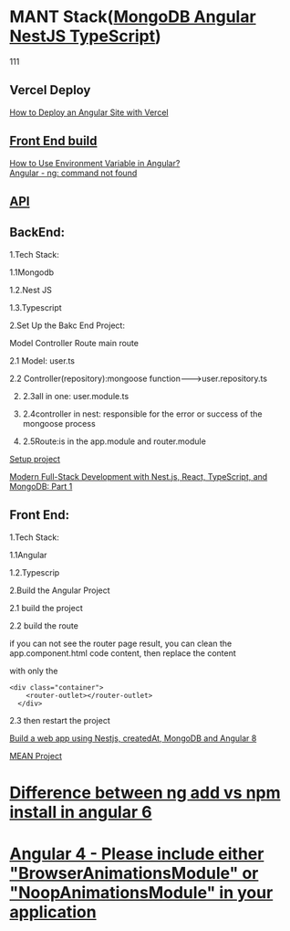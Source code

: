 # MANT  Stack([MongoDB Angular NestJS TypeScript](https://morioh.com/p/ffa5a649384f))
111
## Vercel Deploy
[How to Deploy an Angular Site with Vercel](https://vercel.com/guides/deploying-angular-with-vercel)

## [Front End build](https://github.com/GlennOu66304/angular-typescrip/blob/main/README2.md)
[How to Use Environment Variable in Angular?](https://www.itsolutionstuff.com/post/how-to-use-environment-variable-in-angularexample.html)  
[Angular - ng: command not found](https://stackoverflow.com/questions/46623571/angular-ng-command-not-found)   

## [API](https://github.com/GlennOu66304/nest-typescript-mongodb-api)    

## BackEnd:

1.Tech Stack:

1.1Mongodb

1.2.Nest JS

1.3.Typescript



2.Set Up the Bakc End Project:

Model Controller Route main route

2.1 Model: user.ts

2.2 Controller(repository):mongoose function--->user.repository.ts

2. 2.3all in one: user.module.ts

2. 2.4controller in nest: responsible for the error or success of the mongoose process

2. 2.5Route:is in the app.module and router.module

[Setup project](https://javascript.plainenglish.io/build-a-server-side-app-with-typescript-nestjs-and-mongodb-d29d26ac1ab3)

[Modern Full-Stack Development with Nest.js, React, TypeScript, and MongoDB: Part 1](https://auth0.com/blog/modern-full-stack-development-with-nestjs-react-typescript-and-mongodb-part-1/)

## Front End:

1.Tech Stack:

1.1Angular

1.2.Typescrip



2.Build the Angular Project

2.1 build the project

2.2 build the route

if you can not see the router page result, you can clean the app.component.html code content, then replace the content 

with only the 

```
<div class="container">
    <router-outlet></router-outlet>
  </div>
```



2.3 then restart the project

[Build a web app using Nestjs, createdAt, MongoDB and Angular 8](https://www.djamware.com/post/5d2898430707cc5968d9d57f/build-a-web-app-using-nestjs-fastify-mongodb-and-angular-8)

[MEAN Project](https://livebook.manning.com/book/getting-mean-with-mongo-express-angular-and-node-second-edition/chapter-4/)



# [Difference between ng add  vs npm install  in angular 6](https://stackoverflow.com/questions/50169680/difference-between-ng-add-package-name-vs-npm-install-package-name-in-angula)



# [Angular 4 - Please include either "BrowserAnimationsModule" or "NoopAnimationsModule" in your application](https://stackoverflow.com/questions/46683027/angular-4-please-include-either-browseranimationsmodule-or-noopanimationsmo)
